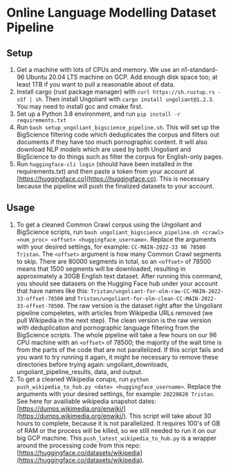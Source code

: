 # Online Language Modelling Dataset Pipeline

## Setup
1. Get a machine with lots of CPUs and memory. We use an n1-standard-96 Ubuntu 20.04 LTS machine on GCP. Add enough disk space too; at least 1TB if you want to pull a reasonable about of data.
2. Install cargo (rust package manager) with `curl https://sh.rustup.rs -sSf | sh`. Then install Ungoliant with `cargo install ungoliant@1.2.3`. You may need to install gcc and cmake first.
3. Set up a Python 3.8 environment, and run `pip install -r requirements.txt`
4. Run `bash setup_ungoliant_bigscience_pipeline.sh`. This will set up the BigScience filtering code which deduplicates the corpus and filters out documents if they have too much pornographic content. It will also download NLP models which are used by both Ungoliant and BigScience to do things such as filter the corpus for English-only pages.
5. Run `huggingface-cli login` (should have been installed in the requirements.txt) and then paste a token from your account at [https://huggingface.co](https://huggingface.co). This is necessary because the pipeline will push the finalized datasets to your account.


## Usage
1. To get a cleaned Common Crawl corpus using the Ungoliant and BigScience scripts, run `bash ungoliant_bigscience_pipeline.sh <crawl> <num_proc> <offset> <huggingface_username>`. Replace the arguments with your desired settings, for example: `CC-MAIN-2022-33 96 78500 Tristan`. The `<offset>` argument is how many Common Crawl segments to skip. There are 80000 segments in total, so an `<offset>` of 78500 means that 1500 segments will be downloaded, resulting in approximately a 30GB English text dataset. After running this command, you should see datasets on the Hugging Face hub under your account that have names like this: `Tristan/ungoliant-for-olm-raw-CC-MAIN-2022-33-offset-78500` and `Tristan/ungoliant-for-olm-clean-CC-MAIN-2022-33-offset-78500`. The raw version is the dataset right after the Ungoliant pipeline compeletes, with articles from Wikipedia URLs removed (we pull Wikipedia in the next step). The clean version is the raw version with deduplication and pornographic language filtering from the BigScience scripts. The whole pipeline will take a few hours on our 96 CPU machine with an `<offset>` of 78500; the majority of the wait time is from the parts of the code that are not parallelized. If this script fails and you want to try running it again, it might be necessary to remove these directories before trying again: ungoliant_downloads, ungoliant_pipeline_results, data, and output.
2. To get a cleaned Wikipedia corups, run `python push_wikipedia_to_hub.py <date> <huggingface_username>`. Replace the arguments with your desired settings, for example: `20220820 Tristan`. See here for availiable wikipedia snapshot dates: [https://dumps.wikimedia.org/enwiki/](https://dumps.wikimedia.org/enwiki/). This script will take about 30 hours to complete, because it is not parallelized. It requires 100's of GB of RAM or the process will be killed, so we still needed to run it on our big GCP machine. This `push_latest_wikipedia_to_hub.py` is a wrapper around the processing code from this repo: [https://huggingface.co/datasets/wikipedia](https://huggingface.co/datasets/wikipedia).


